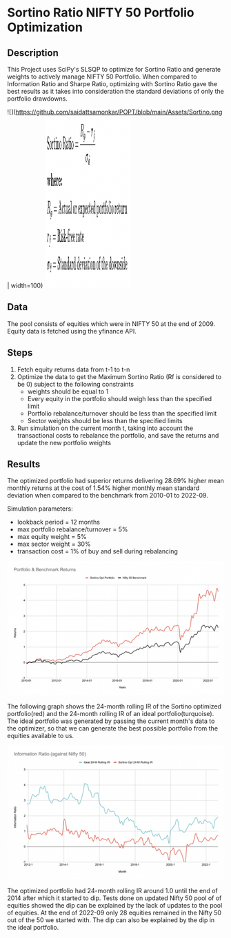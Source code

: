 # Sortino Ratio NIFTY 50 Portfolio Optimization

## Description

This Project uses SciPy's SLSQP to optimize for Sortino Ratio and generate weights to actively manage NIFTY 50 Portfolio. When compared to Information Ratio and Sharpe Ratio, optimizing with Sortino Ratio gave the best results as it takes into consideration the standard deviations of only the portfolio drawdowns. 

![](https://github.com/saidattsamonkar/POPT/blob/main/Assets/Sortino.png | width=100)
<img src="https://github.com/saidattsamonkar/POPT/blob/main/Assets/Sortino.png" width="200" height="400" />


## Data 

The pool consists of equities which were in NIFTY 50 at the end of 2009. Equity data is fetched using the yfinance API.


## Steps 

1. Fetch equity returns data from t-1 to t-n
2. Optimize the data to get the Maximum Sortino Ratio (Rf is considered to be 0) subject to the following constraints
   - weights should be equal to 1 
   - Every equity in the portfolio should weigh less than the specified limit
   - Portfolio rebalance/turnover should be less than the specified limit
   - Sector weights should be less than the specified limits
3. Run simulation on the current month t, taking into account the transactional costs to rebalance the portfolio, and save the returns and update the new portfolio weights 


## Results

The optimized portfolio had superior returns delivering 28.69% higher mean monthly returns at the cost of 1.54% higher monthly mean standard deviation when compared to the benchmark from 2010-01 to 2022-09.

Simulation parameters:
- lookback period = 12 months
- max portfolio rebalance/turnover = 5%
- max equity weight = 5%
- max sector weight = 30%
- transaction cost = 1% of buy and sell during rebalancing

![](https://github.com/saidattsamonkar/POPT/blob/main/Assets/Sim.png)

The following graph shows the 24-month rolling IR of the Sortino optimized portfolio(red) and the 24-month rolling IR of an ideal portfolio(turquoise). The ideal portfolio was generated by passing the current month's data to the optimizer, so that we can generate the best possible portfolio from the equities available to us.


![](https://github.com/saidattsamonkar/POPT/blob/main/Assets/IR.png)

The optimized portfolio had 24-month rolling IR around 1.0 until the end of 2014 after which it started to dip. Tests done on updated Nifty 50 pool of of equities showed the dip can be explained by the lack of updates to the pool of equities. At the end of 2022-09 only 28 equities remained in the Nifty 50 out of the 50 we started with. The dip can also be explained by the dip in the ideal portfolio. 



